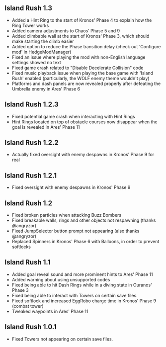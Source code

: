 ## Island Rush 1.3
- Added a Hint Ring to the start of Kronos' Phase 4 to explain how the Ring Tower works
- Added camera adjustments to Chaos' Phase 5 and 9
- Added climbable wall at the start of Kronos' Phase 3, which should make starting the climb easier
- Added option to reduce the Phase transition delay (check out 'Configure mod' in HedgeModManager)
- Fixed an issue where playing the mod with non-English language settings showed no text
- Fixed game crash related to "Disable Decelerate Collision" code
- Fixed music playback issue when playing the base game with 'Island Rush' enabled (particularly, the WOLF enemy theme wouldn't play)
- Platforms and dash panels are now revealed properly after defeating the Umbrella enemy in Ares' Phase 6

## Island Rush 1.2.3
- Fixed potential game crash when interacting with Hint Rings
- Hint Rings located on top of obstacle courses now disappear when the goal is revealed in Ares' Phase 11

## Island Rush 1.2.2
- Actually fixed oversight with enemy despawns in Kronos' Phase 9 for real

## Island Rush 1.2.1
- Fixed oversight with enemy despawns in Kronos' Phase 9

## Island Rush 1.2
- Fixed broken particles when attacking Buzz Bombers
- Fixed breakable walls, rings and other objects not respawning (thanks @angryzor)
- Fixed JumpSelector button prompt not appearing (also thanks @angryzor)
- Replaced Spinners in Kronos' Phase 6 with Balloons, in order to prevent softlocks

## Island Rush 1.1
- Added goal reveal sound and more prominent hints to Ares' Phase 11
- Added warning about using unsupported codes
- Fixed being able to hit Dash Rings while in a diving state in Ouranos' Phase 3
- Fixed being able to interact with Towers on certain save files.
- Fixed softlock and increased EggRobo charge time in Kronos' Phase 9 (combat tower)
- Tweaked waypoints in Ares' Phase 11

## Island Rush 1.0.1
- Fixed Towers not appearing on certain save files.